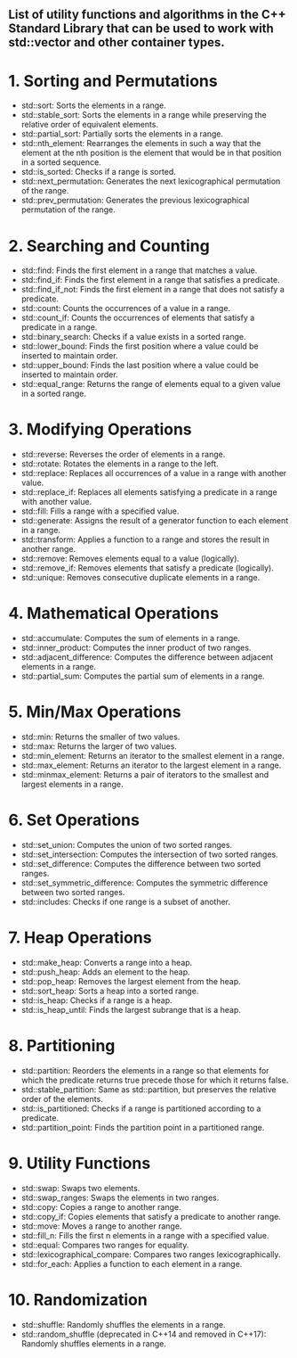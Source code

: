 List of utility functions and algorithms in the C++ Standard Library that can be
used to work with std::vector and other container types.
-------------------------------------------------------------------------------



# 1. Sorting and Permutations
- std::sort: Sorts the elements in a range.
- std::stable_sort: Sorts the elements in a range while preserving the relative order of equivalent elements.
- std::partial_sort: Partially sorts the elements in a range.
- std::nth_element: Rearranges the elements in such a way that the element at the nth position is the element that would be in that position in a sorted sequence.
- std::is_sorted: Checks if a range is sorted.
- std::next_permutation: Generates the next lexicographical permutation of the range.
- std::prev_permutation: Generates the previous lexicographical permutation of the range.

# 2. Searching and Counting
- std::find: Finds the first element in a range that matches a value.
- std::find_if: Finds the first element in a range that satisfies a predicate.
- std::find_if_not: Finds the first element in a range that does not satisfy a predicate.
- std::count: Counts the occurrences of a value in a range.
- std::count_if: Counts the occurrences of elements that satisfy a predicate in a range.
- std::binary_search: Checks if a value exists in a sorted range.
- std::lower_bound: Finds the first position where a value could be inserted to maintain order.
- std::upper_bound: Finds the last position where a value could be inserted to maintain order.
- std::equal_range: Returns the range of elements equal to a given value in a sorted range.

# 3. Modifying Operations
- std::reverse: Reverses the order of elements in a range.
- std::rotate: Rotates the elements in a range to the left.
- std::replace: Replaces all occurrences of a value in a range with another value.
- std::replace_if: Replaces all elements satisfying a predicate in a range with another value.
- std::fill: Fills a range with a specified value.
- std::generate: Assigns the result of a generator function to each element in a range.
- std::transform: Applies a function to a range and stores the result in another range.
- std::remove: Removes elements equal to a value (logically).
- std::remove_if: Removes elements that satisfy a predicate (logically).
- std::unique: Removes consecutive duplicate elements in a range.

# 4. Mathematical Operations
- std::accumulate: Computes the sum of elements in a range.
- std::inner_product: Computes the inner product of two ranges.
- std::adjacent_difference: Computes the difference between adjacent elements in a range.
- std::partial_sum: Computes the partial sum of elements in a range.

# 5. Min/Max Operations
- std::min: Returns the smaller of two values.
- std::max: Returns the larger of two values.
- std::min_element: Returns an iterator to the smallest element in a range.
- std::max_element: Returns an iterator to the largest element in a range.
- std::minmax_element: Returns a pair of iterators to the smallest and largest elements in a range.

# 6. Set Operations
- std::set_union: Computes the union of two sorted ranges.
- std::set_intersection: Computes the intersection of two sorted ranges.
- std::set_difference: Computes the difference between two sorted ranges.
- std::set_symmetric_difference: Computes the symmetric difference between two sorted ranges.
- std::includes: Checks if one range is a subset of another.

# 7. Heap Operations
- std::make_heap: Converts a range into a heap.
- std::push_heap: Adds an element to the heap.
- std::pop_heap: Removes the largest element from the heap.
- std::sort_heap: Sorts a heap into a sorted range.
- std::is_heap: Checks if a range is a heap.
- std::is_heap_until: Finds the largest subrange that is a heap.

# 8. Partitioning
- std::partition: Reorders the elements in a range so that elements for which the predicate returns true precede those for which it returns false.
- std::stable_partition: Same as std::partition, but preserves the relative order of the elements.
- std::is_partitioned: Checks if a range is partitioned according to a predicate.
- std::partition_point: Finds the partition point in a partitioned range.

# 9. Utility Functions
- std::swap: Swaps two elements.
- std::swap_ranges: Swaps the elements in two ranges.
- std::copy: Copies a range to another range.
- std::copy_if: Copies elements that satisfy a predicate to another range.
- std::move: Moves a range to another range.
- std::fill_n: Fills the first n elements in a range with a specified value.
- std::equal: Compares two ranges for equality.
- std::lexicographical_compare: Compares two ranges lexicographically.
- std::for_each: Applies a function to each element in a range.

# 10. Randomization
- std::shuffle: Randomly shuffles the elements in a range.
- std::random_shuffle (deprecated in C++14 and removed in C++17): Randomly shuffles elements in a range.

